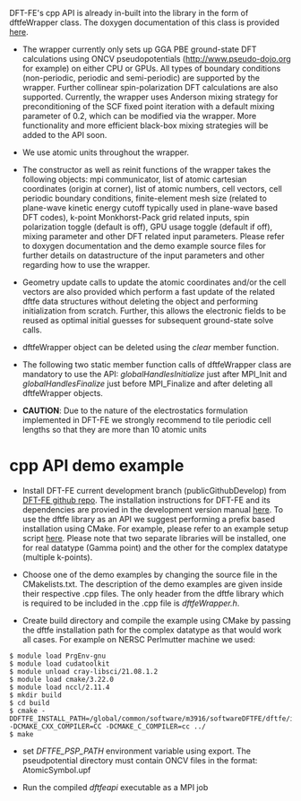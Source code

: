 DFT-FE's cpp API is already in-built into the library in the form of dftfeWrapper class. The doxygen documentation of this class is provided [here](https://dftfedevelopers.github.io/dftfe/classdftfe_1_1dftfe_wrapper.html). 

* The wrapper currently only sets up GGA PBE ground-state DFT calculations using ONCV pseudopotentials (http://www.pseudo-dojo.org for example) on either CPU or GPUs. All types of boundary conditions (non-periodic, periodic and semi-periodic) are supported by the wrapper. Further collinear spin-polarization DFT calculations are also supported. Currently, the wrapper uses Anderson mixing strategy for preconditioning of the SCF fixed point iteration with a default mixing parameter of 0.2, which can be modified via the wrapper. More functionality and more efficient black-box mixing strategies will be added to the API soon.

* We use atomic units throughout the wrapper.

* The constructor as well as reinit functions of the wrapper takes the following objects: mpi communicator, list of atomic cartesian coordinates (origin at corner), list of atomic numbers, cell vectors, cell periodic boundary conditions, finite-element mesh size (related to plane-wave kinetic energy cutoff typically used in plane-wave based DFT codes), k-point Monkhorst-Pack grid related inputs, spin polarization toggle (default is off), GPU usage toggle (default if off), mixing parameter and other DFT related input parameters. Please refer to doxygen documentation and the demo example source files for further details on datastructure of the input parameters and other regarding how to use the wrapper. 

* Geometry update calls to update the atomic coordinates and/or the cell vectors are also provided which perform a fast update of the related dftfe data structures without deleting the object and performing initialization from scratch. Further, this allows the electronic fields to be reused as optimal initial guesses for subsequent ground-state solve calls.

* dftfeWrapper object can be deleted using the *clear* member function. 

* The following two static member function calls of dftfeWrapper class are mandatory to use the API: *globalHandlesInitialize* just after MPI_Init and *globalHandlesFinalize* just before MPI_Finalize and after deleting all dftfeWrapper objects. 

* **CAUTION**: Due to the nature of the electrostatics formulation implemented in DFT-FE we strongly recommend to tile periodic cell lengths so that they are more than 10 atomic units


cpp API demo example
==========================================

* Install DFT-FE current development branch (publicGithubDevelop) from [DFT-FE github repo](https://github.com/dftfeDevelopers/dftfe). The installation instructions for DFT-FE and its dependencies are provied in the development version manual [here](https://github.com/dftfeDevelopers/dftfe/blob/manual/manual-develop.pdf). To use the dftfe library as an API we suggest performing a prefix based installation using CMake. For example, please refer to an example setup script [here](https://github.com/dftfeDevelopers/dftfe/blob/publicGithubDevelop/helpers/NERSCPerlmutterGPU/setupUserPerlmutterPrefixInstall.sh). Please note that two separate libraries will be installed, one for real datatype (Gamma point) and the other for the complex datatype (multiple k-points).

* Choose one of the demo examples by changing the source file in the CMakelists.txt. The description of the demo examples are given inside their respective .cpp files. The only header from the dftfe library which is required to be included in the .cpp file is *dftfeWrapper.h*.

* Create build directory and compile the example using CMake by passing the dftfe installation path for the complex datatype as that would work all cases. For example on NERSC Perlmutter machine we used:
```
$ module load PrgEnv-gnu
$ module load cudatoolkit
$ module unload cray-libsci/21.08.1.2
$ module load cmake/3.22.0
$ module load nccl/2.11.4
$ mkdir build 
$ cd build
$ cmake -DDFTFE_INSTALL_PATH=/global/common/software/m3916/softwareDFTFE/dftfe/installComplex -DCMAKE_CXX_COMPILER=CC -DCMAKE_C_COMPILER=cc ../
$ make
```

* set *DFTFE_PSP_PATH* environment variable using export. The pseudpotential directory must contain ONCV files in the format: AtomicSymbol.upf

* Run the compiled *dftfeapi* executable as a MPI job
